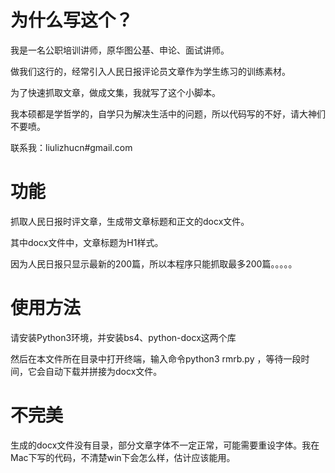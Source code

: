# 为什么写这个？

我是一名公职培训讲师，原华图公基、申论、面试讲师。

做我们这行的，经常引入人民日报评论员文章作为学生练习的训练素材。

为了快速抓取文章，做成文集，我就写了这个小脚本。

我本硕都是学哲学的，自学只为解决生活中的问题，所以代码写的不好，请大神们不要喷。

联系我：liulizhucn#gmail.com

# 功能

抓取人民日报时评文章，生成带文章标题和正文的docx文件。

其中docx文件中，文章标题为H1样式。

因为人民日报只显示最新的200篇，所以本程序只能抓取最多200篇。。。。。

# 使用方法

请安装Python3环境，并安装bs4、python-docx这两个库

然后在本文件所在目录中打开终端，输入命令python3 rmrb.py ，等待一段时间，它会自动下载并拼接为docx文件。

# 不完美

生成的docx文件没有目录，部分文章字体不一定正常，可能需要重设字体。我在Mac下写的代码，不清楚win下会怎么样，估计应该能用。
